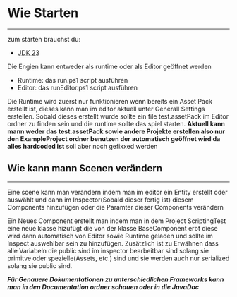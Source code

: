 # Wie Starten
---
zum starten brauchst du:
- [JDK 23](https://www.oracle.com/de/java/technologies/downloads/#jdk23-windows)

Die Engien kann entweder als runtime oder als Editor geöffnet werden
- Runtime: das run.ps1 script ausführen
- Editor: das runEditor.ps1 script ausführen

Die Runtime wird zuerst nur funktionieren wenn bereits ein Asset Pack erstellt ist, dieses kann man im editor aktuell unter Generall Settings erstellen. Sobald dieses erstellt wurde sollte ein file test.assetPack im Editor ordner zu finden sein und die runtime sollte das spiel starten. **Aktuell kann mann weder das test.assetPack sowie andere Projekte erstellen also nur den ExampleProject ordner benutzen der automatisch geöffnet wird da alles hardcoded ist** soll aber noch gefixxed werden

## Wie kann mann Scenen verändern
---
Eine scene kann man verändern indem man im editor ein Entity erstellt oder auswählt und dann im Inspector(Sobald dieser fertig ist) diesem Components hinzufügen oder die Paramter dieser Components verändern

Ein Neues Component erstellt man indem man in dem Project ScriptingTest eine neue klasse hizufügt die von der klasse BaseComponent erbt diese wird dann automatisch von Editor sowie Runtime geladen und sollte im Inspect auswehlbar sein zu hinzufügen. Zusätzlich ist zu Erwähnen dass alle Variabeln die public sind im inspector bearbeitbar sind solang sie primitve oder spezielle(Assets, etc.) sind und sie werden auch nur serialized solang sie public sind.

***Für Genauere Dokumentationen zu unterschiedlichen Frameworks kann man in den Documentation ordner schauen oder in die JavaDoc***